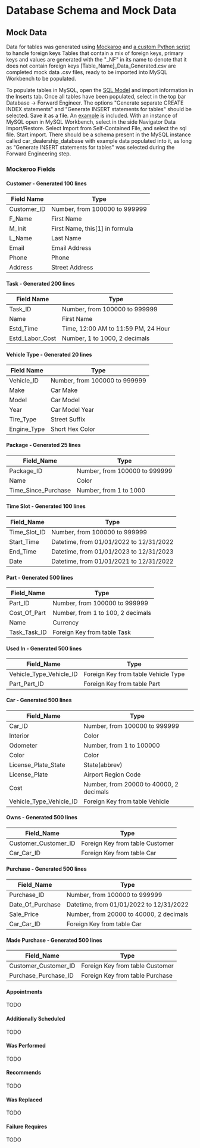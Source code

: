 # Database Schema and Mock Data

## Mock Data
Data for tables was generated using [Mockaroo](https://mockaroo.com) and [a custom Python script](generate_csv.py) to handle foreign keys
Tables that contain a mix of foreign keys, primary keys and values are generated with the "_NF" in its name to denote that it does not contain foreign keys
[Table_Name]_Data_Generated.csv are completed mock data .csv files, ready to be imported into MySQL Workbench to be populated. 

To populate tables in MySQL, open the [SQL Model](Car_Dealership_Database_Schema.mwb) and import information in the Inserts tab. 
Once all tables have been populated, select in the top bar Database -> Forward Engineer. The options "Generate separate CREATE INDEX statements" and "Generate INSERT statements for tables" should be selected. Save it as a file. An [example](Forward_Engineer_SQL.sql) is included. 
With an instance of MySQL open in MySQL Workbench, select in the side Navigator Data Import/Restore. Select Import from Self-Contained File, and select the sql file. Start import. There should be a schema present in the MySQL instance called car_dealership_database with example data populated into it, as long as "Generate INSERT statements for tables" was selected during the Forward Engineering step. 

### Mockeroo Fields
#### Customer - Generated 100 lines
| **Field Name** | **Type**                       |
|----------------|--------------------------------|
| Customer_ID    | Number, from 100000 to 999999  |
| F_Name         | First Name                     |
| M_Init         | First Name, this[1] in formula |
| L_Name         | Last Name                      |
| Email          | Email Address                  |
| Phone          | Phone                          |
| Address        | Street Address                 |
#### Task - Generated 200 lines
| **Field Name** | **Type**                             |
|-----------------|-------------------------------------|
| Task_ID         | Number, from 100000 to 999999       |
| Name            | First Name                          |
| Estd_Time       | Time, 12:00 AM to 11:59 PM, 24 Hour |
| Estd_Labor_Cost | Number, 1 to 1000, 2 decimals       |
#### Vehicle Type - Generated 20 lines
| **Field Name** | **Type**                      |
|----------------|-------------------------------|
| Vehicle_ID     | Number, from 100000 to 999999 |
| Make           | Car Make                      |
| Model          | Car Model                     |
| Year           | Car Model Year                |
| Tire_Type      | Street Suffix                 |
| Engine_Type    | Short Hex Color               |
#### Package - Generated 25 lines
| **Field_Name**      | **Type**                      |
|---------------------|-------------------------------|
| Package_ID          | Number, from 100000 to 999999 |
| Name                | Color                         |
| Time_Since_Purchase | Number, from 1 to 1000        |
#### Time Slot - Generated 100 lines
| **Field_Name** | **Type**                                |
|----------------|-----------------------------------------|
| Time_Slot_ID   | Number, from 100000 to 999999           |
| Start_Time     | Datetime, from 01/01/2022 to 12/31/2022 |
| End_Time       | Datetime, from 01/01/2023 to 12/31/2023 |
| Date           | Datetime, from 01/01/2021 to 12/31/2022 |
#### Part - Generated 500 lines
| **Field_Name** | **Type**                          |
|----------------|-----------------------------------|
| Part_ID        | Number, from 100000 to 999999     |
| Cost_Of_Part   | Number, from 1 to 100, 2 decimals |
| Name           | Currency                          |
| Task_Task_ID   | Foreign Key from table Task       |
#### Used In - Generated 500 lines
| **Field_Name**          | **Type**                            |
|-------------------------|-------------------------------------|
| Vehicle_Type_Vehicle_ID | Foreign Key from table Vehicle Type |
| Part_Part_ID            | Foreign Key from table Part         |
#### Car - Generated 500 lines
| **Field_Name**          | **Type**                                |
|-------------------------|-----------------------------------------|
| Car_ID                  | Number, from 100000 to 999999           |
| Interior                | Color                                   |
| Odometer                | Number, from 1 to 100000                |
| Color                   | Color                                   |
| License_Plate_State     | State(abbrev)                           |
| License_Plate           | Airport Region Code                     |
| Cost                    | Number, from 20000 to 40000, 2 decimals |
| Vehicle_Type_Vehicle_ID | Foreign Key from table Vehicle          |
#### Owns - Generated 500 lines
| **Field_Name**       | **Type**                        |
|----------------------|---------------------------------|
| Customer_Customer_ID | Foreign Key from table Customer |
| Car_Car_ID           | Foreign Key from table Car      |
#### Purchase - Generated 500 lines
| **Field_Name**   | **Type**                                |
|------------------|-----------------------------------------|
| Purchase_ID      | Number, from 100000 to 999999           |
| Date_Of_Purchase | Datetime, from 01/01/2022 to 12/31/2022 |
| Sale_Price       | Number, from 20000 to 40000, 2 decimals |
| Car_Car_ID       | Foreign Key from table Car              |
#### Made Purchase - Generated 500 lines
| **Field_Name**        | **Type**                        |
|-----------------------|---------------------------------|
| Customer_Customer_ID  | Foreign Key from table Customer |
| Purchase_Purchase_ID  | Foreign Key from table Purchase |

#### Appointments
TODO
#### Additionally Scheduled
TODO
#### Was Performed
TODO
#### Recommends
TODO
#### Was Replaced
TODO
#### Failure Requires
TODO